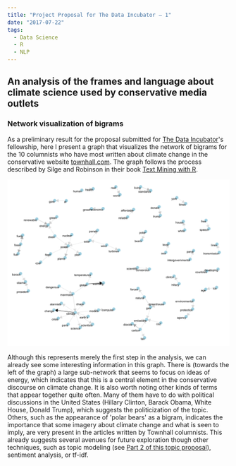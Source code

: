 ```yaml
---
title: "Project Proposal for The Data Incubator – 1"
date: "2017-07-22"
tags:
  - Data Science
  - R
  - NLP
---
```


## An analysis of the frames and language about climate science used by conservative media outlets

### Network visualization of bigrams

As a preliminary result for the proposal submitted for [The Data Incubator](http://thedataincubator.com)'s fellowship, here I present a graph that visualizes the network of bigrams for the 10 columnists who have most written about climate change in the conservative website [townhall.com](http://townhall.com). The graph follows the process described by Silge and Robinson in their book [Text Mining with R](http://tidytextmining.com/).

<div style="width: 100%;" align="center">
    <img src="climatechange1.png" alt="Bigrams network" style="max-height: 100%" />
</div>

Although this represents merely the first step in the analysis, we can already see some interesting information in this graph. There is (towards the left of the graph) a large sub-network that seems to focus on ideas of energy, which indicates that this is a central element in the conservative discourse on climate change. It is also worth noting other kinds of terms that appear together quite often. Many of them have to do with political discussions in the United States (Hillary Clinton, Barack Obama, White House, Donald Trump), which suggests the politicization of the topic. Others, such as the appearance of 'polar bears' as a bigram, indicates the importance that some imagery about climate change and what is seen to imply, are very present in the articles written by Townhall columnists. This already suggests several avenues for future exploration though other techniques, such as topic modeling (see [Part 2 of this topic proposal](../the-data-incubator-2)), sentiment analysis, or tf-idf.